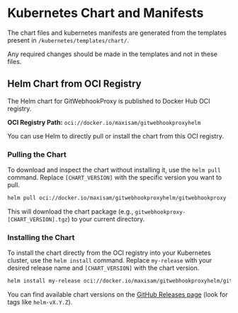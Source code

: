 # Kubernetes Chart and Manifests

The chart files and kubernetes manifests are generated from the templates present in `/kubernetes/templates/chart/`.

Any required changes should be made in the templates and not in these files.

## Helm Chart from OCI Registry

The Helm chart for GitWebhookProxy is published to Docker Hub OCI registry.

**OCI Registry Path:** `oci://docker.io/maxisam/gitwebhookproxyhelm`

You can use Helm to directly pull or install the chart from this OCI registry.

### Pulling the Chart

To download and inspect the chart without installing it, use the `helm pull` command. Replace `[CHART_VERSION]` with the specific version you want to pull.

```bash
helm pull oci://docker.io/maxisam/gitwebhookproxyhelm/gitwebhookproxy --version [CHART_VERSION]
```

This will download the chart package (e.g., `gitwebhookproxy-[CHART_VERSION].tgz`) to your current directory.

### Installing the Chart

To install the chart directly from the OCI registry into your Kubernetes cluster, use the `helm install` command. Replace `my-release` with your desired release name and `[CHART_VERSION]` with the chart version.

```bash
helm install my-release oci://docker.io/maxisam/gitwebhookproxyhelm/gitwebhookproxy --version [CHART_VERSION]
```

You can find available chart versions on the [GitHub Releases page](https://github.com/maxisam/GitWebhookProxy/releases) (look for tags like `helm-vX.Y.Z`).